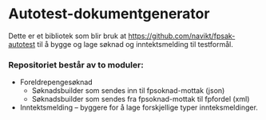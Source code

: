 # Autotest-dokumentgenerator

Dette er et bibliotek som blir bruk at https://github.com/navikt/fpsak-autotest til å bygge og lage søknad og 
inntektsmelding til testformål.

### Repositoriet består av to moduler:
* Foreldrepengesøknad
    * Søknadsbuilder som sendes inn til fpsoknad-mottak (json)
    * Søknadsbuilder som sendes fra fpsoknad-mottak til fpfordel (xml)
* Inntektsmelding – byggere for å lage forskjellige typer innteksmeldinger.

